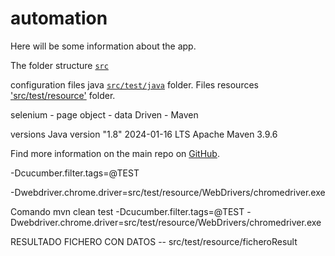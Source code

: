 # automation

Here will be some information about the app.

The folder structure [`src`](./src)

configuration files java [`src/test/java`](src/main/java) folder. Files resources ['src/test/resource'](src/main/resources) folder. 

selenium - page object -  data Driven - Maven

versions Java version "1.8" 2024-01-16 LTS  Apache Maven 3.9.6 

Find more information on the main repo on [GitHub](https://github.com/elenacarozamora/automatizacion).

-Dcucumber.filter.tags=@TEST

-Dwebdriver.chrome.driver=src/test/resource/WebDrivers/chromedriver.exe

Comando mvn clean test -Dcucumber.filter.tags=@TEST -Dwebdriver.chrome.driver=src/test/resource/WebDrivers/chromedriver.exe 

RESULTADO FICHERO CON DATOS -- src/test/resource/ficheroResult